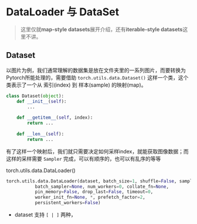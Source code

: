 # DataLoader 与 DataSet

> 这里仅就**map-style datasets**展开介绍，还有**iterable-style datasets**这里不讲。



## Dataset

以图片为例，我们通常理解的数据集是放在文件夹里的一系列图片，而要转换为Pytorch所能处理的，需要借助 `torch.utils.data.Dataset()` 这样一个类，这个类表示了一个从 索引(index) 到 样本(sample) 的映射(map)。

```python
class Dataset(object):
    def __init__(self):
        ...
        
    def __getitem__(self, index):
        return ...
    
    def __len__(self):
        return ...
```





有了这样一个映射后，我们就只需要决定如何采样index，就能获取图像数据；而这样的采样需要 `Sampler` 完成，可以有顺序的，也可以有乱序的等等







torch.utils.data.DataLoader()



```python
torch.utils.data.DataLoader(dataset, batch_size=1, shuffle=False, sampler=None,
           batch_sampler=None, num_workers=0, collate_fn=None,
           pin_memory=False, drop_last=False, timeout=0,
           worker_init_fn=None, *, prefetch_factor=2,
           persistent_workers=False)
```

- dataset 支持 `[ | ]` 两种，